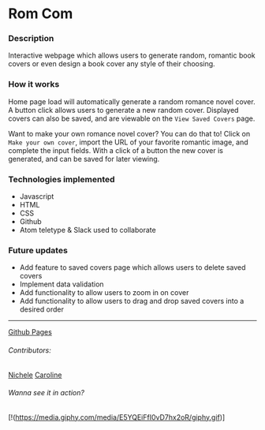 # Rom Com

### Description
Interactive webpage which allows users to generate random, romantic book covers or
even design a book cover any style of their choosing.



### How it works
Home page load will automatically generate a random romance novel cover. A button click allows users to generate a new random cover. Displayed covers can also be saved, and are viewable on the `View Saved Covers` page.

Want to make your own romance novel cover? You can do that to! Click on `Make your own cover`, import the URL of your favorite romantic image, and complete the input fields. With a click of a button the new cover is generated, and can be saved for later viewing.


### Technologies implemented
- Javascript
- HTML
- CSS
- Github
- Atom teletype & Slack used to collaborate


### Future updates
- Add feature to saved covers page which allows users to delete saved covers
- Implement data validation
- Add functionality to allow users to zoom in on cover
- Add functionality to allow users to drag and drop saved covers into a desired order


*******************************************************************************
[Github Pages](https://cmeubanks.github.io/romcom/)

###### Contributors:
[Nichele](https://github.com/nichelicorn)
[Caroline](https://github.com/cmeubanks)


###### Wanna see it in action?
[!(https://media.giphy.com/media/E5YQEiFfI0vD7hx2oR/giphy.gif)]
